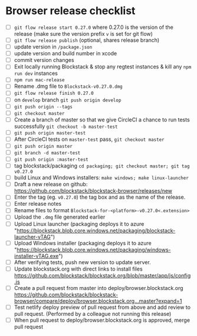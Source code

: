 # Browser release checklist

- [ ] `git flow release start 0.27.0` where 0.27.0 is the version of the release (make sure the version prefix `v` is set for git flow)
- [ ] `git flow release publish` (optional, shares release branch)
- [ ] update version in `/package.json`
- [ ] update version and build number in xcode
- [ ] commit version changes
- [ ] Exit locally running Blockstack & stop any regtest instances & kill any `npm run dev` instances
- [ ] `npm run mac-release`
- [ ] Rename .dmg file to `Blockstack-v0.27.0.dmg`
- [ ] `git flow release finish 0.27.0`
- [ ] on `develop` branch `git push origin develop`
- [ ] `git push origin --tags`
- [ ] `git checkout master`
- [ ] Create a branch of master so that we give CircleCI a chance to run tests successfully `git checkout -b master-test`
- [ ] `git push origin master-test`
- [ ] After CircleCI tests on `master-test` pass, `git checkout master`
- [ ] `git push origin master`
- [ ] `git branch -d master-test`
- [ ] `git push origin :master-test`
- [ ] tag blockstack/packaging `cd packaging; git checkout master; git tag v0.27.0`
- [ ] build Linux and Windows installers: `make windows; make linux-launcher`
- [ ] Draft a new release on github: https://github.com/blockstack/blockstack-browser/releases/new
- [ ] Enter the tag (eg. `v0.27.0`) the tag box and as the name of the release.
- [ ] Enter release notes
- [ ] Rename files to format `Blockstack-for-<platform>-v0.27.0<.extension>`
- [ ] Upload the `.dmg` file generated earlier
- [ ] Upload Linux launcher (packaging deploys it to azure "https://blockstack.blob.core.windows.net/packaging/blockstack-launcher-vTAG")
- [ ] Upload Windows installer (packaging deploys it to azure "https://blockstack.blob.core.windows.net/packaging/windows-installer-vTAG.exe")
- [ ] After verifying tests, push new version to update server.
- [ ] Update blockstack.org with direct links to install files https://github.com/blockstack/blockstack.org/blob/master/app/js/config.js
- [ ] Create a pull request from master into deploy/browser.blockstack.org https://github.com/blockstack/blockstack-browser/compare/deploy/browser.blockstack.org...master?expand=1
- [ ] Test netlify deploy preview of pull request from above and add review to pull request. (Performed by a colleague not running this release)
- [ ] When pull request to deploy/browser.blockstack.org is approved, merge pull request

